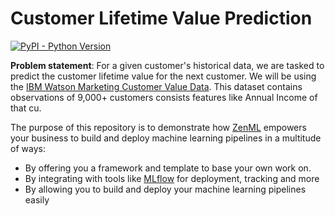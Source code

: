 # Customer Lifetime Value Prediction

[![PyPI - Python Version](https://img.shields.io/pypi/pyversions/zenml)](https://pypi.org/project/zenml/)

**Problem statement**: For a given customer's historical data, we are tasked to predict the customer lifetime value for the next customer. We will be using the [IBM Watson Marketing Customer Value Data](https://www.kaggle.com/datasets/pankajjsh06/ibm-watson-marketing-customer-value-data). This dataset contains observations of 9,000+ customers consists features like Annual Income of that cu. 

The purpose of this repository is to demonstrate how [ZenML](https://github.com/zenml-io/zenml) empowers your business to build and deploy machine learning pipelines in a multitude of ways:

- By offering you a framework and template to base your own work on.
- By integrating with tools like [MLflow](https://mlflow.org/) for deployment, tracking and more
- By allowing you to build and deploy your machine learning pipelines easily
